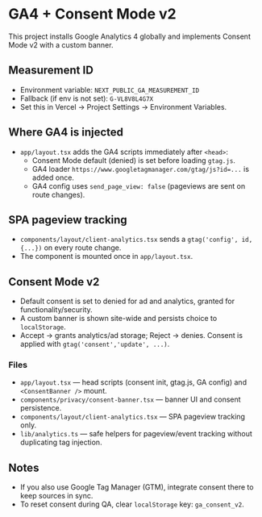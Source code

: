 # GA4 + Consent Mode v2

This project installs Google Analytics 4 globally and implements Consent Mode v2 with a custom banner.

## Measurement ID

- Environment variable: `NEXT_PUBLIC_GA_MEASUREMENT_ID`
- Fallback (if env is not set): `G-VL8V8L4G7X`
- Set this in Vercel → Project Settings → Environment Variables.

## Where GA4 is injected

- `app/layout.tsx` adds the GA4 scripts immediately after `<head>`:
  - Consent Mode default (denied) is set before loading `gtag.js`.
  - GA4 loader `https://www.googletagmanager.com/gtag/js?id=...` is added once.
  - GA4 config uses `send_page_view: false` (pageviews are sent on route changes).

## SPA pageview tracking

- `components/layout/client-analytics.tsx` sends a `gtag('config', id, {...})` on every route change.
- The component is mounted once in `app/layout.tsx`.

## Consent Mode v2

- Default consent is set to denied for ad and analytics, granted for functionality/security.
- A custom banner is shown site-wide and persists choice to `localStorage`.
- Accept → grants analytics/ad storage; Reject → denies. Consent is applied with `gtag('consent','update', ...)`.

### Files

- `app/layout.tsx` — head scripts (consent init, gtag.js, GA config) and `<ConsentBanner />` mount.
- `components/privacy/consent-banner.tsx` — banner UI and consent persistence.
- `components/layout/client-analytics.tsx` — SPA pageview tracking only.
- `lib/analytics.ts` — safe helpers for pageview/event tracking without duplicating tag injection.

## Notes

- If you also use Google Tag Manager (GTM), integrate consent there to keep sources in sync.
- To reset consent during QA, clear `localStorage` key: `ga_consent_v2`.
